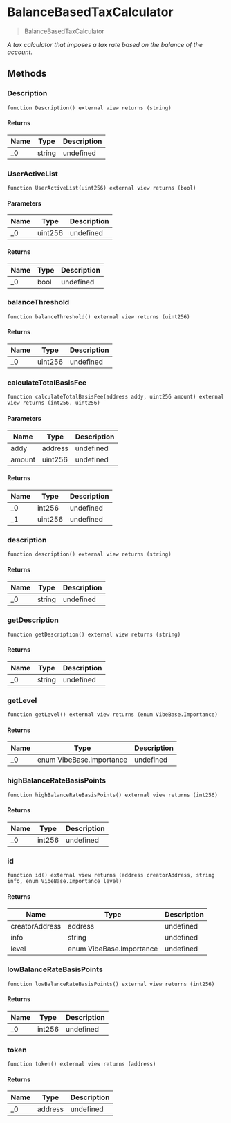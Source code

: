 # BalanceBasedTaxCalculator



> BalanceBasedTaxCalculator



*A tax calculator that imposes a tax rate based on the balance of the account.*

## Methods

### Description

```solidity
function Description() external view returns (string)
```






#### Returns

| Name | Type | Description |
|---|---|---|
| _0 | string | undefined |

### UserActiveList

```solidity
function UserActiveList(uint256) external view returns (bool)
```





#### Parameters

| Name | Type | Description |
|---|---|---|
| _0 | uint256 | undefined |

#### Returns

| Name | Type | Description |
|---|---|---|
| _0 | bool | undefined |

### balanceThreshold

```solidity
function balanceThreshold() external view returns (uint256)
```






#### Returns

| Name | Type | Description |
|---|---|---|
| _0 | uint256 | undefined |

### calculateTotalBasisFee

```solidity
function calculateTotalBasisFee(address addy, uint256 amount) external view returns (int256, uint256)
```





#### Parameters

| Name | Type | Description |
|---|---|---|
| addy | address | undefined |
| amount | uint256 | undefined |

#### Returns

| Name | Type | Description |
|---|---|---|
| _0 | int256 | undefined |
| _1 | uint256 | undefined |

### description

```solidity
function description() external view returns (string)
```






#### Returns

| Name | Type | Description |
|---|---|---|
| _0 | string | undefined |

### getDescription

```solidity
function getDescription() external view returns (string)
```






#### Returns

| Name | Type | Description |
|---|---|---|
| _0 | string | undefined |

### getLevel

```solidity
function getLevel() external view returns (enum VibeBase.Importance)
```






#### Returns

| Name | Type | Description |
|---|---|---|
| _0 | enum VibeBase.Importance | undefined |

### highBalanceRateBasisPoints

```solidity
function highBalanceRateBasisPoints() external view returns (int256)
```






#### Returns

| Name | Type | Description |
|---|---|---|
| _0 | int256 | undefined |

### id

```solidity
function id() external view returns (address creatorAddress, string info, enum VibeBase.Importance level)
```






#### Returns

| Name | Type | Description |
|---|---|---|
| creatorAddress | address | undefined |
| info | string | undefined |
| level | enum VibeBase.Importance | undefined |

### lowBalanceRateBasisPoints

```solidity
function lowBalanceRateBasisPoints() external view returns (int256)
```






#### Returns

| Name | Type | Description |
|---|---|---|
| _0 | int256 | undefined |

### token

```solidity
function token() external view returns (address)
```






#### Returns

| Name | Type | Description |
|---|---|---|
| _0 | address | undefined |




